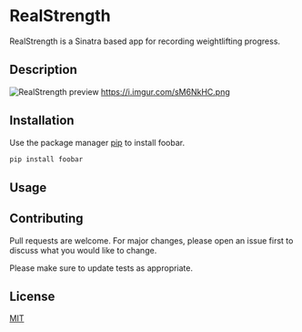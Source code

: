 # RealStrength 

RealStrength is a Sinatra based app for recording weightlifting progress. 

## Description


![RealStrength preview](https://i.imgur.com/sM6NkHC.png)
https://i.imgur.com/sM6NkHC.png


## Installation 

Use the package manager [pip](https://pip.pypa.io/en/stable/) to install foobar.

```bash
pip install foobar
```

## Usage



## Contributing
Pull requests are welcome. For major changes, please open an issue first to discuss what you would like to change.

Please make sure to update tests as appropriate.

## License
[MIT](https://choosealicense.com/licenses/mit/)